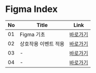 # Figma Index
|No|Title|Link|
|-|-|-|
|01|Figma 기초|[바로가기](./01)|
|02|상호작용 이벤트 적용|[바로가기](./02)|
|03|-|[바로가기](./03)|
|04|-|[바로가기](./04)|
